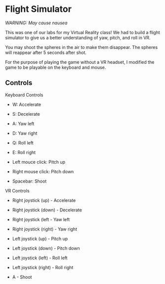 
# Flight Simulator

*WARNING: May cause nausea*

This was one of our labs for my Virtual Reality class! We had to build a flight simulator to give us a better understanding of yaw, pitch, and roll in VR.

You may shoot the spheres in the air to make them disappear. The spheres will reappear after 5 seconds after shot.

For the purpose of playing the game without a VR headset, I modified the game to be playable on the keyboard and mouse.

## Controls

Keyboard Controls
* W: Accelerate
* S: Decelerate
* A: Yaw left
* D: Yaw right

* Q: Roll left
* E: Roll right

* Left mouce click: Pitch up
* Right mouse click: Pitch down

* Spacebar: Shoot

VR Controls
* Right joystick (up) - Accelerate
* Right joystick (down) - Decelerate
* Right joystick (left - Yaw left
* Right joystick (right) - Yaw right

* Left joystick (up) - Pitch up
* Left joystick (down) - Pitch down
* Left joystick (left) - Roll left
* Left joystick (right) - Roll right

* A - Shoot
